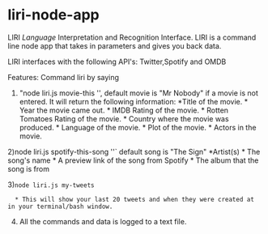 # liri-node-app

LIRI _Language_ Interpretation and Recognition Interface. LIRI is a command line node app that takes in parameters and gives you back data.

LIRI interfaces with the following API's:
Twitter,Spotify and OMDB

Features:
Command liri by saying 
1) "node liri.js movie-this '<movie name here>', default movie is "Mr Nobody" if a movie is not entered.
  It will return the following information:
       *Title of the movie.
       * Year the movie came out.
       * IMDB Rating of the movie.
       * Rotten Tomatoes Rating of the movie.
       * Country where the movie was produced.
       * Language of the movie.
       * Plot of the movie.
       * Actors in the movie.
  
  2)node liri.js spotify-this-song '<song name here>'` default song is "The Sign"
     *Artist(s)
     * The song's name
     * A preview link of the song from Spotify
     * The album that the song is from

   3)`node liri.js my-tweets`

      * This will show your last 20 tweets and when they were created at in your terminal/bash window.
      
  4) All the commands and data is logged to a text file.
